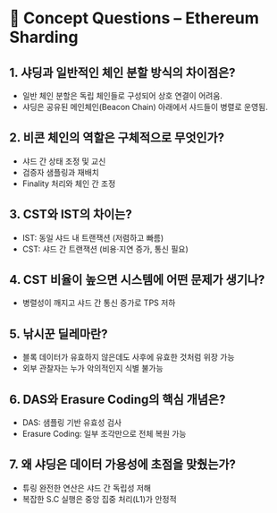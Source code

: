 # 📌 Concept Questions – Ethereum Sharding

## 1. 샤딩과 일반적인 체인 분할 방식의 차이점은?

- 일반 체인 분할은 독립 체인들로 구성되어 상호 연결이 어려움.
- 샤딩은 공유된 메인체인(Beacon Chain) 아래에서 샤드들이 병렬로 운영됨.

## 2. 비콘 체인의 역할은 구체적으로 무엇인가?

- 샤드 간 상태 조정 및 교신
- 검증자 샘플링과 재배치
- Finality 처리와 체인 간 조정

## 3. CST와 IST의 차이는?

- IST: 동일 샤드 내 트랜잭션 (저렴하고 빠름)
- CST: 샤드 간 트랜잭션 (비용·지연 증가, 통신 필요)

## 4. CST 비율이 높으면 시스템에 어떤 문제가 생기나?

- 병렬성이 깨지고 샤드 간 통신 증가로 TPS 저하

## 5. 낚시꾼 딜레마란?

- 블록 데이터가 유효하지 않은데도 사후에 유효한 것처럼 위장 가능
- 외부 관찰자는 누가 악의적인지 식별 불가능

## 6. DAS와 Erasure Coding의 핵심 개념은?

- DAS: 샘플링 기반 유효성 검사
- Erasure Coding: 일부 조각만으로 전체 복원 가능

## 7. 왜 샤딩은 데이터 가용성에 초점을 맞췄는가?

- 튜링 완전한 연산은 샤드 간 독립성 저해
- 복잡한 S.C 실행은 중앙 집중 처리(L1)가 안정적
